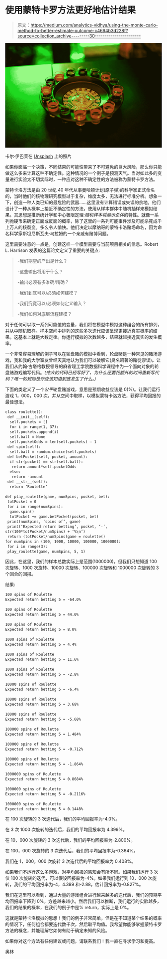 # 使用蒙特卡罗方法更好地估计结果

> 原文：<https://medium.com/analytics-vidhya/using-the-monte-carlo-method-to-better-estimate-outcome-c4694b3d228f?source=collection_archive---------30----------------------->

![](img/73824b4e77d7dd99e377354b8dbb047a.png)

卡尔·伊巴莱在 [Unsplash](https://unsplash.com?utm_source=medium&utm_medium=referral) 上的照片

如果你面临一个决策，不同结果的可能性带来了不可避免的巨大风险，那么你只能做这么多来计算这种不确定性。这种情况的一个例子是预测天气。当对如此多的变量进行实验太不切实际时，一种应对这种不确定性的方法被称为蒙特卡罗方法。

蒙特卡洛方法是由 20 世纪 40 年代从事曼哈顿计划(原子弹)的科学家正式命名的，当时他们的核物理研究模型过于复杂，维度太多，无法进行标准分析。想象一下，创造一种人类已知的最危险的武器……这里没有计算错误或失误的余地。他们设计了一种从概率上接近不确定性的方法，使用从样本群体中随机抽样来模拟结果。其思想是推断统计学和中心极限定理:*随机样本将展示总体*的特性。就像一系列抛硬币来确定正面或反面的概率，除了这里的一系列可能事件涉及可能杀死成千上万人的核裂变。多么令人愉快。他们决定以摩纳哥的蒙特卡洛赌场命名，因为命名科学家斯坦尼斯瓦夫·乌拉姆的一个亲戚有赌博问题。

这里需要注意的一点是，创建这样一个模型需要与当前项目相关的信息。Robert L. Harrison 发表的这篇论文定义了重要的关键点:

> -我们期望的产出是什么？
> 
> -这些输出将用于什么？
> 
> -输出必须有多准确/精确？
> 
> -我们到底可以/必须如何建模？
> 
> -我们究竟可以/必须如何定义输入？
> 
> -我们如何对底层流程建模？

对于任何可以取一系列可能值的变量，我们将在模型中模拟这种组合的所有排列，并从中随机取样。样本空间中排列的这些多次迭代应该呈现更接近真实概率的结果。这基本上就是大数定律。你运行模拟的次数越多，结果就越接近真实的发生概率。

一个非常容易理解的例子可以在轮盘赌的模拟中看到，轮盘赌是一种常见的赌场游戏，我和我的大学室友曾经天真地认为我们可以破解它(臭名昭著的赌徒谬误)。让我们从约翰·古塔格教授领导的麻省理工学院数据科学课程中为一个面向对象的轮盘赌游戏编写代码。*(伟大的代码已经写好了，为什么还要花额外的时间重新写代码？唯一的规则是你应该知道到底发生了什么。)*

下面的类定义了一个*公平*轮盘赌游戏，意思是预期收益应该是 0(%)。让我们运行游戏 1，000，000 次，并从空间中取样，以模拟蒙特卡洛方法，获得平均回报的最佳想法。

```
class roulette():
 def __init__(self):
  self.pockets = []
  for i in range(1, 37):
  self.pockets.append(i)
  self.ball = None
  self.pocketOdds = len(self.pockets) — 1
 def spin(self):
  self.ball = random.choice(self.pockets)
 def betPocket(self, pocket, amount):
  if str(pocket) == str(self.ball):
   return amount*self.pocketOdds
  else: 
   return -amount
 def __str__(self):
  return ‘Roulette’ 

def play_roulette(game, numSpins, pocket, bet):
 totPocket = 0
 for i in range(numSpins):
  game.spin()
  totPocket += game.betPocket(pocket, bet)
 print(numSpins, ‘spins of’, game)
 print(‘Expected return betting’, pocket, ‘-’,    str(100*totPocket/numSpins) + ‘%\n’)
 return (totPocket/numSpins)game = roulette()
for numSpins in (100, 1000, 10000, 100000, 1000000):
 for i in range(3):
 play_roulette(game, numSpins, 5, 1)
```

因此，在这里，我们的样本总数实际上是范围(1000000)，但我们只想知道 100 次旋转、1000 次旋转、10000 次旋转、100000 次旋转和 1000000 次旋转的 3 个回合的回报。

结果:

```
100 spins of Roulette
Expected return betting 5 = -64.0%

100 spins of Roulette
Expected return betting 5 = 44.0%

100 spins of Roulette
Expected return betting 5 = 8.0%

1000 spins of Roulette
Expected return betting 5 = 4.4%

1000 spins of Roulette
Expected return betting 5 = 11.6%

1000 spins of Roulette
Expected return betting 5 = -2.8%

10000 spins of Roulette
Expected return betting 5 = -6.4%

10000 spins of Roulette
Expected return betting 5 = 3.68%

10000 spins of Roulette
Expected return betting 5 = -5.68%

100000 spins of Roulette
Expected return betting 5 = 1.484%

100000 spins of Roulette
Expected return betting 5 = -0.712%

100000 spins of Roulette
Expected return betting 5 = -1.864%

1000000 spins of Roulette
Expected return betting 5 = 0.8684%

1000000 spins of Roulette
Expected return betting 5 = -0.2116%

1000000 spins of Roulette
Expected return betting 5 = 0.1448%
```

在 100 次旋转的 3 次迭代后，我们的平均回报率为-4.0%。

在 3 次 1000 次旋转的迭代后，我们的平均回报率为 4.399%。

在 10，000 次旋转的 3 次迭代后，我们的平均回报率为-2.800%。

在 100，000 次旋转的 3 次迭代后，我们的平均回报率为-0.364%。

我们在 1，000，000 次旋转 3 次迭代后的平均回报率为 0.408%。

如果我们不运行这么多游戏，对平均回报的感知会有所不同。如果我们运行 3 次仅 100 次旋转的迭代，可以假设回报率为-4%。如果我们运行到 10，000 次旋转，我们的平均回报率为-4，4.399 和-2.88，估计回报率为-0.827%。

我们在这里可以看到，通过大量的游戏组合进行越来越多的迭代后，我们的预期平均回报率下降到 0%，方差越来越小。然后我们可以推断，我们运行的实验越多，我们的结果的概率，在我们的例子中是% return，实际上是 0%。

这就是蒙特卡洛模拟的思想！我们的例子非常简单，但是在不知道某个结果的概率的情况下，任何组合都要迭代数千次，然后取平均值。我希望你能够掌握蒙特卡罗方法的概念，并能理解它如何有助于确定未知的风险。

如果你对这个方法有任何建议或问题，请联系我们！我一直在寻求学习和提高。

奥林